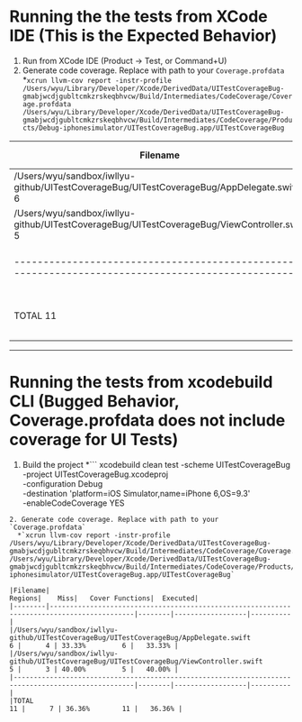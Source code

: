 # Running the the tests from XCode IDE (This is the Expected Behavior)
1. Run from XCode IDE (Product -> Test, or Command+U)
2. Generate code coverage. Replace with path to your `Coverage.profdata`
  *`xcrun llvm-cov report -instr-profile /Users/wyu/Library/Developer/Xcode/DerivedData/UITestCoverageBug-gmabjwcdjgubltcmkzrskeqbhvcw/Build/Intermediates/CodeCoverage/Coverage.profdata /Users/wyu/Library/Developer/Xcode/DerivedData/UITestCoverageBug-gmabjwcdjgubltcmkzrskeqbhvcw/Build/Intermediates/CodeCoverage/Products/Debug-iphonesimulator/UITestCoverageBug.app/UITestCoverageBug`

|Filename|                                                                                    Regions|    Miss|   Cover Functions|  Executed|
|--------|-------------------------------------------------------------------------------------------|--------|------------------|----------|
|/Users/wyu/sandbox/iwllyu-github/UITestCoverageBug/UITestCoverageBug/AppDelegate.swift            6 |      4 | 33.33%         6 |   33.33% |
|/Users/wyu/sandbox/iwllyu-github/UITestCoverageBug/UITestCoverageBug/ViewController.swift         5 |      1 | 80.00%         5 |   80.00% |
|----------------------------------------------------------------------------------------------------|--------|------------------|----------|
|TOTAL                                                                                            11 |      5 | 54.55%        11 |   54.55% |                                                                                   11       5  54.55%        11    54.55%

--------------

# Running the tests from xcodebuild CLI (Bugged Behavior, Coverage.profdata does not include coverage for UI Tests)
1. Build the project
  *```
xcodebuild clean test -scheme UITestCoverageBug \
    -project UITestCoverageBug.xcodeproj \
    -configuration Debug \
    -destination 'platform=iOS Simulator,name=iPhone 6,OS=9.3' \
    -enableCodeCoverage YES
```
2. Generate code coverage. Replace with path to your `Coverage.profdata`
  *`xcrun llvm-cov report -instr-profile /Users/wyu/Library/Developer/Xcode/DerivedData/UITestCoverageBug-gmabjwcdjgubltcmkzrskeqbhvcw/Build/Intermediates/CodeCoverage/Coverage.profdata /Users/wyu/Library/Developer/Xcode/DerivedData/UITestCoverageBug-gmabjwcdjgubltcmkzrskeqbhvcw/Build/Intermediates/CodeCoverage/Products/Debug-iphonesimulator/UITestCoverageBug.app/UITestCoverageBug`

|Filename|                                                                                    Regions|    Miss|   Cover Functions|  Executed|
|--------|-------------------------------------------------------------------------------------------|--------|------------------|----------|
|/Users/wyu/sandbox/iwllyu-github/UITestCoverageBug/UITestCoverageBug/AppDelegate.swift            6 |      4 | 33.33%         6 |   33.33% |
|/Users/wyu/sandbox/iwllyu-github/UITestCoverageBug/UITestCoverageBug/ViewController.swift         5 |      3 | 40.00%         5 |   40.00% |
|----------------------------------------------------------------------------------------------------|--------|------------------|----------|
|TOTAL                                                                                            11 |      7 | 36.36%        11 |   36.36% |

